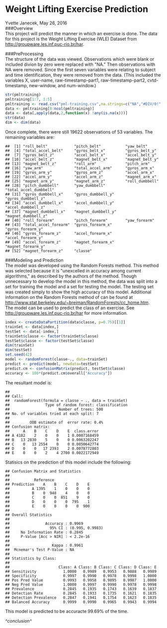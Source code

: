 # Weight Lifting Exercise Prediction
Yvette Janecek, May 26, 2016  
###Overview  
This project will predict the manner in which an exercise is done.  The data for this project is the Weight Lifting Exercise (WLE) Dataset from http://groupware.les.inf.puc-rio.br/har.  



###PreProcessing  
The structure of the data was viewed.  Observations which were blank or included divion by zero were replaced with "NA."  Then observations with NA were removed.  Since the first seven variables were relating to subject and time identification, they were removed from the data.  (This included the variables X, user-name, raw-timestamp-part1, raw-timestamp-part2, cvtd-timestamp, new-window, and num-window.)  


```r
str(pmltraining)
pmltraining[1:7, 1:5]
pmltraining <- read.csv("pml-training.csv",na.strings=c("NA","#DIV/0!", ""))
data <- pmltraining[8:ncol(pmltraining)]
data <- data[,apply(data,2,function(x) !any(is.na(x)))]
str(data)
dim <- dim(data)
```

Once complete, there were still 19622 observations of 53 variables.  The remaining variables are:  

```
##  [1] "roll_belt"            "pitch_belt"           "yaw_belt"            
##  [4] "total_accel_belt"     "gyros_belt_x"         "gyros_belt_y"        
##  [7] "gyros_belt_z"         "accel_belt_x"         "accel_belt_y"        
## [10] "accel_belt_z"         "magnet_belt_x"        "magnet_belt_y"       
## [13] "magnet_belt_z"        "roll_arm"             "pitch_arm"           
## [16] "yaw_arm"              "total_accel_arm"      "gyros_arm_x"         
## [19] "gyros_arm_y"          "gyros_arm_z"          "accel_arm_x"         
## [22] "accel_arm_y"          "accel_arm_z"          "magnet_arm_x"        
## [25] "magnet_arm_y"         "magnet_arm_z"         "roll_dumbbell"       
## [28] "pitch_dumbbell"       "yaw_dumbbell"         "total_accel_dumbbell"
## [31] "gyros_dumbbell_x"     "gyros_dumbbell_y"     "gyros_dumbbell_z"    
## [34] "accel_dumbbell_x"     "accel_dumbbell_y"     "accel_dumbbell_z"    
## [37] "magnet_dumbbell_x"    "magnet_dumbbell_y"    "magnet_dumbbell_z"   
## [40] "roll_forearm"         "pitch_forearm"        "yaw_forearm"         
## [43] "total_accel_forearm"  "gyros_forearm_x"      "gyros_forearm_y"     
## [46] "gyros_forearm_z"      "accel_forearm_x"      "accel_forearm_y"     
## [49] "accel_forearm_z"      "magnet_forearm_x"     "magnet_forearm_y"    
## [52] "magnet_forearm_z"     "classe"
```

###Modeling and Prediction  
The model was developed using the Random Forests method.  This method was selected because it is "unexcelled in accuracy among current algorithms," as described by the authors of the method.  Though unnecessary to develop the model in this method, the data was split into a set for training the model and a set for testing the model.  The testing set was created simply to show the high accuracy of this model.  Additional information on the Random Forests method of can be found at http://www.stat.berkeley.edu/~breiman/RandomForests/cc_home.htm.  
The model can be used to predict the class of an exercise.  See http://groupware.les.inf.puc-rio.br/har for more information.  


```r
index <- createDataPartition(data$classe, p=0.75)[[1]]
trainSet <- data[index,]
testSet <- data[-index,]
trainSet$classe <- factor(trainSet$classe)
testSet$classe <- factor(testSet$classe)
dim(trainSet)
dim(testSet)
set.seed(42)
model <- randomForest(classe~., data=trainSet)
predict <- predict(model, newdata=testSet)
predict.cm <- confusionMatrix(predict, testSet$classe)
accuracy <- 100*(predict.cm$overall["Accuracy"])
```

The resultant model is: 

```
## 
## Call:
##  randomForest(formula = classe ~ ., data = trainSet) 
##                Type of random forest: classification
##                      Number of trees: 500
## No. of variables tried at each split: 7
## 
##         OOB estimate of  error rate: 0.4%
## Confusion matrix:
##      A    B    C    D    E  class.error
## A 4182    2    0    0    1 0.0007168459
## B   13 2830    5    0    0 0.0063202247
## C    0   13 2554    0    0 0.0050642774
## D    0    0   17 2393    2 0.0078772803
## E    0    0    2    4 2700 0.0022172949
```

Statisics on the prediction of this model include the following:  

```
## Confusion Matrix and Statistics
## 
##           Reference
## Prediction    A    B    C    D    E
##          A 1395    1    0    0    0
##          B    0  948    4    0    0
##          C    0    0  851    9    0
##          D    0    0    0  795    1
##          E    0    0    0    0  900
## 
## Overall Statistics
##                                          
##                Accuracy : 0.9969         
##                  95% CI : (0.995, 0.9983)
##     No Information Rate : 0.2845         
##     P-Value [Acc > NIR] : < 2.2e-16      
##                                          
##                   Kappa : 0.9961         
##  Mcnemar's Test P-Value : NA             
## 
## Statistics by Class:
## 
##                      Class: A Class: B Class: C Class: D Class: E
## Sensitivity            1.0000   0.9989   0.9953   0.9888   0.9989
## Specificity            0.9997   0.9990   0.9978   0.9998   1.0000
## Pos Pred Value         0.9993   0.9958   0.9895   0.9987   1.0000
## Neg Pred Value         1.0000   0.9997   0.9990   0.9978   0.9998
## Prevalence             0.2845   0.1935   0.1743   0.1639   0.1837
## Detection Rate         0.2845   0.1933   0.1735   0.1621   0.1835
## Detection Prevalence   0.2847   0.1941   0.1754   0.1623   0.1835
## Balanced Accuracy      0.9999   0.9990   0.9965   0.9943   0.9994
```

This model is predicted to be accuracte 99.69% of the time.  

_^conclusion^_
